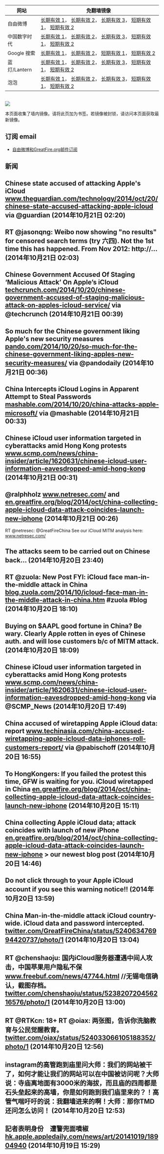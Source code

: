 <table>
    <thead>
        <tr>
            <th>网站</th>
            <th>免翻墙镜像</th>
        </tr>
    </thead>
    <tbody>    
        <tr>
            <td>自由微博</td>
            <td>            
                <a href="https://secure.footprint.net/pingfan/fw" target="_BLANK">长期有效 1</a>，            
                <a href="https://edgecastcdn.net/00107ED/freeweibo/" target="_BLANK">长期有效 2</a>，            
                <a href="https://objects.dreamhost.com/freeweibo/index.html" target="_BLANK">长期有效 3</a>，            
                <a href="https://fw3.azurewebsites.net" target="_BLANK">短期有效 1</a>，            
                <a href="https://d2fstso2jh4dhr.cloudfront.net" target="_BLANK">短期有效 2</a>
            </td>
        </tr>    
        <tr>
            <td>中国数字时代</td>
            <td>            
                <a href="https://secure.footprint.net/pingfan/cdt" target="_BLANK">长期有效 1</a>，            
                <a href="https://edgecastcdn.net/00107ED/cdt/" target="_BLANK">长期有效 2</a>，            
                <a href="https://objects.dreamhost.com/cdt/index.html" target="_BLANK">长期有效 3</a>，            
                <a href="https://770b3.azurewebsites.net" target="_BLANK">短期有效 1</a>，            
                <a href="https://dazdu2iuzl72b.cloudfront.net" target="_BLANK">短期有效 2</a>
            </td>
        </tr>    
        <tr>
            <td>Google 搜索</td>
            <td>            
                <a href="https://edgecastcdn.net/00107ED/g/" target="_BLANK">长期有效 1</a>，            
                <a href="https://objects.dreamhost.com/goo/index.html" target="_BLANK">长期有效 2</a>，            
                <a href="https://865ba.azurewebsites.net" target="_BLANK">短期有效 1</a>，            
                <a href="https://d3vv89cvqbrqlq.cloudfront.net" target="_BLANK">短期有效 2</a>
            </td>
        </tr>    
        <tr>
            <td>蓝灯/Lantern</td>
            <td>            
                <a href="https://secure.footprint.net/pingfan/lantern" target="_BLANK">长期有效 1</a>，            
                <a href="https://edgecastcdn.net/00107ED/lantern/" target="_BLANK">长期有效 2</a>，            
                <a href="https://objects.dreamhost.com/lantern/index.html" target="_BLANK">长期有效 3</a>，            
                <a href="https://c7511.azurewebsites.net" target="_BLANK">短期有效 1</a>，            
                <a href="https://dx1djqjpnvurw.cloudfront.net" target="_BLANK">短期有效 2</a>
            </td>
        </tr>    
        <tr>
            <td>泡泡</td>
            <td>            
                <a href="https://secure.footprint.net/pingfan/paopao" target="_BLANK">长期有效 1</a>，            
                <a href="https://edgecastcdn.net/00107ED/paopao/" target="_BLANK">长期有效 2</a>，            
                <a href="https://objects.dreamhost.com/paopao/index.html" target="_BLANK">长期有效 3</a>，            
                <a href="https://paopao2.azurewebsites.net" target="_BLANK">短期有效 1</a>，            
                <a href="https://d19ysv8o6fv16v.cloudfront.net" target="_BLANK">短期有效 2</a>
            </td>
        </tr>
    </tbody>
</table>
<br/>
<img src="https://raw.githubusercontent.com/greatfire/z/master/logos.gif" />

本页面收集了墙内镜像。请将此页加为书签。若镜像被封锁，请访问本页面获取最新镜像。

## 订阅 email
* <a href="https://b.us7.list-manage.com/subscribe?u=854fca58782082e0cbdf204a0&id=c78949b93c">自由微博和GreatFire.org邮件订阅</a>
    
## 新闻
Chinese state accused of attacking Apple's iCloud <a href="http://www.theguardian.com/technology/2014/oct/20/chinese-state-accused-attacking-apple-icloud?CMP=twt_gu" target="_BLANK">www.theguardian.com/technology/2014/oct/20/chinese-state-accused-attacking-apple-icloud</a> via @guardian (2014年10月21日 02:20)
 ---
RT @jasonqng: Weibo now showing "no results" for censored search terms (try 六四). Not the 1st time this has happened. From Nov 2012: http://… (2014年10月21日 02:03)
 ---
Chinese Government Accused Of Staging ‘Malicious Attack’ On Apple’s iCloud <a href="http://techcrunch.com/2014/10/20/chinese-government-accused-of-staging-malicious-attack-on-apples-icloud-service/" target="_BLANK">techcrunch.com/2014/10/20/chinese-government-accused-of-staging-malicious-attack-on-apples-icloud-service/</a> via @techcrunch (2014年10月21日 00:39)
 ---
So much for the Chinese government liking Apple's new security measures <a href="http://pando.com/2014/10/20/so-much-for-the-chinese-government-liking-apples-new-security-measures/" target="_BLANK">pando.com/2014/10/20/so-much-for-the-chinese-government-liking-apples-new-security-measures/</a> via @pandodaily (2014年10月21日 00:36)
 ---
China Intercepts iCloud Logins in Apparent Attempt to Steal Passwords <a href="http://mashable.com/2014/10/20/china-attacks-apple-microsoft/#:eyJzIjoidCIsImkiOiJfMDU3NG5oMG41M2ZqeDN0aCJ9" target="_BLANK">mashable.com/2014/10/20/china-attacks-apple-microsoft/</a> via @mashable (2014年10月21日 00:33)
 ---
Chinese iCloud user information targeted in cyberattacks amid Hong Kong protests <a href="http://www.scmp.com/news/china-insider/article/1620631/chinese-icloud-user-information-eavesdropped-amid-hong-kong" target="_BLANK">www.scmp.com/news/china-insider/article/1620631/chinese-icloud-user-information-eavesdropped-amid-hong-kong</a> (2014年10月21日 00:31)
 ---
@ralphholz <a href="http://www.netresec.com/?page=Blog&month=2014-10&post=Chinese-MITM-Attack-on-iCloud" target="_BLANK">www.netresec.com/</a> and <a href="https://en.greatfire.org/blog/2014/oct/china-collecting-apple-icloud-data-attack-coincides-launch-new-iphone" target="_BLANK">en.greatfire.org/blog/2014/oct/china-collecting-apple-icloud-data-attack-coincides-launch-new-iphone</a> (2014年10月21日 00:26)
 ---
RT @netresec: @GreatFireChina See our iCloud MITM analysis here:
<a href="http://www.netresec.com/?page=Blog&month=2014-10&post=Chinese-MITM-Attack-on-iCloud" target="_BLANK">www.netresec.com/</a>

The attacks seem to be carried out on Chinese back… (2014年10月20日 23:40)
 ---
RT @zuola: New Post FYI: iCloud face man-in-the-middle attack in China <a href="http://blog.zuola.com/2014/10/icloud-face-man-in-the-middle-attack-in-china.htm?utm_source=twitterfeed&utm_medium=twitter" target="_BLANK">blog.zuola.com/2014/10/icloud-face-man-in-the-middle-attack-in-china.htm</a> #zuola #blog (2014年10月20日 18:10)
 ---
Buying on $AAPL good fortune in China? Be wary. Clearly Apple rotten in eyes of Chinese auth. and will lose customers b/c of MITM attack. (2014年10月20日 18:09)
 ---
Chinese iCloud user information targeted in cyberattacks amid Hong Kong protests <a href="http://www.scmp.com/news/china-insider/article/1620631/chinese-icloud-user-information-eavesdropped-amid-hong-kong" target="_BLANK">www.scmp.com/news/china-insider/article/1620631/chinese-icloud-user-information-eavesdropped-amid-hong-kong</a> via @SCMP_News (2014年10月20日 17:49)
 ---
China accused of wiretapping Apple iCloud data: report <a href="https://www.techinasia.com/china-accused-wiretapping-apple-icloud-data-iphones-roll-customers-report/" target="_BLANK">www.techinasia.com/china-accused-wiretapping-apple-icloud-data-iphones-roll-customers-report/</a> via @pabischoff (2014年10月20日 16:55)
 ---
To HongKongers: If you failed the protest this time, GFW is waiting for you. iCloud wiretapped in China <a href="https://en.greatfire.org/blog/2014/oct/china-collecting-apple-icloud-data-attack-coincides-launch-new-iphone" target="_BLANK">en.greatfire.org/blog/2014/oct/china-collecting-apple-icloud-data-attack-coincides-launch-new-iphone</a> (2014年10月20日 15:11)
 ---
China collecting Apple iCloud data; attack coincides with launch of new iPhone <a href="https://en.greatfire.org/blog/2014/oct/china-collecting-apple-icloud-data-attack-coincides-launch-new-iphone" target="_BLANK">en.greatfire.org/blog/2014/oct/china-collecting-apple-icloud-data-attack-coincides-launch-new-iphone</a> &gt; our newest blog post (2014年10月20日 14:46)
 ---
Do not click through to your Apple iCloud account if you see this warning notice!! (2014年10月20日 13:59)
 ---
China Man-in-the-middle attack iCloud country-wide. iCloud data and password intercepted. <a href="https://twitter.com/GreatFireChina/status/524063476994420737/photo/1" target="_BLANK">twitter.com/GreatFireChina/status/524063476994420737/photo/1</a> (2014年10月20日 13:04)
 ---
RT @chenshaoju: 国内iCloud服务器遭遇中间人攻击，中国苹果用户隐私不保 <a href="http://www.freebuf.com/news/47744.html?utm_content=buffer64578&utm_medium=social&utm_source=twitter.com&utm_campaign=buffer" target="_BLANK">www.freebuf.com/news/47744.html</a> //无锡电信确认，截图存档。 <a href="https://twitter.com/chenshaoju/status/523820720456216576/photo/1" target="_BLANK">twitter.com/chenshaoju/status/523820720456216576/photo/1</a> (2014年10月20日 13:00)
 ---
RT @RTKcn: 18+ RT @oiax: 两张图，告诉你洗脑教育与公民觉醒教育。 <a href="https://twitter.com/oiax/status/524033066105188352/photo/1" target="_BLANK">twitter.com/oiax/status/524033066105188352/photo/1</a> (2014年10月20日 12:56)
 ---
instagram的高管跑到庙里问大师：我们的网站被干了，如何才能让我们的网站可以在中国被访问呢？大师说：寺庙离地面有3000米的海拔，而且庙的四周都是石头垒起来的高墙，你是如何跑到我们庙里来的？！高管气喘吁吁的说：我翻墙进来的啊！大师：那你TMD还问怎么访问！ (2014年10月20日 12:53)
 ---
記者表明身份　遭警兜面噴椒  <a href="http://hk.apple.appledaily.com/news/art/20141019/18904940" target="_BLANK">hk.apple.appledaily.com/news/art/20141019/18904940</a> (2014年10月19日 15:29)
 ---
